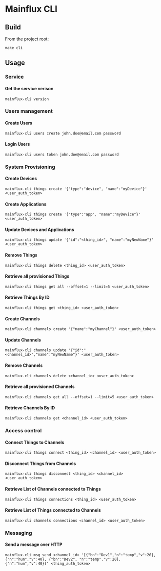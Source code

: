 # Mainflux CLI
## Build
From the project root:
```
make cli
```

## Usage
### Service
#### Get the service verison
```
mainflux-cli version
```

### Users management
#### Create Users
```
mainflux-cli users create john.doe@email.com password
```

#### Login Users
```
mainflux-cli users token john.doe@email.com password
```

### System Provisioning
#### Create Devices
```
mainflux-cli things create '{"type":"device", "name":"myDevice"}' <user_auth_token>
```

#### Create Applications
```
mainflux-cli things create '{"type":"app", "name":"myDevice"}' <user_auth_token>
```

#### Update Devices and Applications
```
mainflux-cli things update '{"id":"<thing_id>", "name":"myNewName"}' <user_auth_token>
```

#### Remove Things
```
mainflux-cli things delete <thing_id> <user_auth_token>
```

#### Retrieve all provisioned Things
```
mainflux-cli things get all --offset=1 --limit=5 <user_auth_token>
```

#### Retrieve Things By ID
```
mainflux-cli things get <thing_id> <user_auth_token>
```

#### Create Channels
```
mainflux-cli channels create '{"name":"myChannel"}' <user_auth_token>
```

#### Update Channels
```
mainflux-cli channels update '{"id":"<channel_id>","name":"myNewName"}' <user_auth_token>

```
#### Remove Channels
```
mainflux-cli channels delete <channel_id> <user_auth_token>
```

#### Retrieve all provisioned Channels
```
mainflux-cli channels get all --offset=1 --limit=5 <user_auth_token>
```

#### Retrieve Channels By ID
```
mainflux-cli channels get <channel_id> <user_auth_token>
```

### Access control
#### Connect Things to Channels
```
mainflux-cli things connect <thing_id> <channel_id> <user_auth_token>
```

#### Disconnect Things from Channels
```
mainflux-cli things disconnect <thing_id> <channel_id> <user_auth_token>

```

#### Retrieve List of Channels connected to Things
```
mainflux-cli things connections <thing_id> <user_auth_token>
```

#### Retrieve List of Things connected to Channels
```
mainflux-cli channels connections <channel_id> <user_auth_token>
```

### Messaging
#### Send a message over HTTP
```
mainflux-cli msg send <channel_id> '[{"bn":"Dev1","n":"temp","v":20}, {"n":"hum","v":40}, {"bn":"Dev2", "n":"temp","v":20}, {"n":"hum","v":40}]' <thing_auth_token>
```
